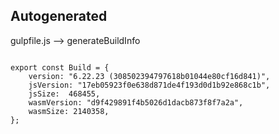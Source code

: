 



Autogenerated
-------------








gulpfile.js --> generateBuildInfo


  

```

export const Build = {
    version: "6.22.23 (308502394797618b01044e80cf16d841)",
    jsVersion: "17eb05923f0e638d871de4f193d0d1b92e868c1b",
    jsSize:  468455,
    wasmVersion: "d9f429891f4b5026d1dacb873f8f7a2a",
    wasmSize: 2140358,
};


```




